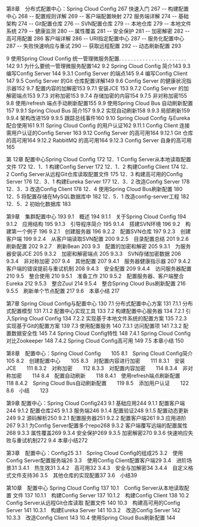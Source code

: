 第8章　分布式配置中心：Spring Cloud Config	267
快速入门	267
-- 构建配置中心	268
-- 配置规则详解	269
-- 客户端配置映射	272
服务端详解	274
-- 基础架构	274
-- Git配置仓库	276
-- SVN配置仓库	279
-- 本地仓库	279
-- 本地文件系统	279
-- 健康监测	280
-- 属性覆盖	281
-- 安全保护	281
-- 加密解密	282
-- 高可用配置	286
客户端详解	286
--  URI指定配置中心	287
-- 服务化配置中心	287
-- 失败快速响应与重试	290
-- 获取远程配置	292
-- 动态刷新配置	293

9 使用Spring Cloud Config 统一管理微服务配置. . . . . . . . . . . . . . . . . . . . . . . 142
9.1 为什么要统一管理微服务配置142
9.2 Spring Cloud Config 简介143
9.3 编写Config Server 144
9.3.1 Config Server 的端点145
9.4 编写Config Client 147
9.5 Config Server 的Git 仓库配置详解149
9.6 Config Server 的健康状况指示器152
9.7 配置内容的加解密153
9.7.1 安装JCE 153
9.7.2 Config Server 的加解密端点153
9.7.3 对称加密153
9.7.4 存储加密的内容154
9.7.5 非对称加密155
9.8 使用/refresh 端点手动刷新配置155
9.9 使用Spring Cloud Bus 自动刷新配置157
9.9.1 Spring Cloud Bus 简介157
9.9.2 实现自动刷新158
9.9.3 局部刷新159
9.9.4 架构改进159
9.9.5 跟踪总线事件160
9.10 Spring Cloud Config 与Eureka 配合使用161
9.11 Spring Cloud Config 的用户认证162
9.11.1 Config Client 连接需用户认证的Config Server 163
9.12 Config Server 的高可用164
9.12.1 Git 仓库的高可用164
9.12.2 RabbitMQ 的高可用164
9.12.3 Config Server 自身的高可用165



第 12章 配置中心Spring Cloud Config 172
12．1 Config Server从本地读取配置文件 172
12．1．1 构建Config Server 172
12．1．2 构建Config Client 174
12．2 Config Server从远程Git仓库读取配置文件 175
12．3 构建高可用的Config Server 176
12．3．1 构建Eureka Server 177
12．3．2 改造Config Server 178
12．3．3 改造Config Client 178
12．4 使用Spring Cloud Bus刷新配置 180
12．5 将配置存储在MySQL数据库中 182
12．5．1 改造config-server工程 182
12．5．2 初始化数据库 183



第9章　集群配置中心	193
9.1　概述	194
9.1.1　关于Spring Cloud Config	194
9.1.2　应用结构	195
9.1.3　引导程序简介	195
9.1.4　搭建SVN环境	196
9.2　构建第一个例子	196
9.2.1　创建服务器	196
9.2.2　配置SVN仓库	197
9.2.3　创建客户端	199
9.2.4　从客户端读取SVN配置	200
9.2.5　目录配置总结	201
9.2.6　刷新配置	202
9.2.7　刷新Bean	203
9.3　配置的加密和解密	205
9.3.1　为服务器安装JCE	205
9.3.2　加密和解密端点	205
9.3.3　SVN存储加密数据	206
9.3.4　非对称加密	207
9.4　其他配置	207
9.4.1　服务器健康指示器	207
9.4.2　客户端的错误提前与重试机制	208
9.4.3　安全配置	209
9.4.4　访问服务器配置	210
9.5　整合使用	210
9.5.1　准备工作	210
9.5.2　配置服务器、客户端整合Eureka	212
9.5.3　整合Zuul	214
9.5.4　整合Spring Cloud Bus刷新配置	216
9.5.5　刷新单个节点配置	217
9.6　本章小结	217

第7章 Spring Cloud Config与配置中心 130
7.1 分布式配置中心方案 131
7.1.1 分布式配置模型 131
7.1.2 配置中心实现工具 133
7.2 构建配置中心服务器 134
7.2.1 引入Spring Cloud Config 134
7.2.2 实现基于本地文件系统的配置方案 135
7.2.3 实现基于Git的配置方案 139
7.3 使用配置服务 140
7.3.1 访问配置项 141
7.3.2 配置数据安全性 145
7.4 Spring Cloud Config特性 148
7.4.1 Spring Cloud Config对比Zookeeper 148
7.4.2 Spring Cloud Config高可用 149
7.5 本章小结 150



第8章　配置中心：Spring Cloud Config　　105
8.1　Spring Cloud Config简介　　105
8.2　创建配置中心　　105
8.3　对配置内容进行加密　　111
8.3.1　安装JCE　　111
8.3.2　对称加密　　112
8.3.3　对配置内容加密　　114
8.3.4　非对称加密　　114
8.4　配置自动刷新　　118
8.4.1　使用refresh端点刷新配置　　118
8.4.2　Spring Cloud Bus自动刷新配置　　119
8.5　添加用户认证　　122
8.6　小结　　123



第9章 配置中心：Spring Cloud Config243
9.1 基础应用244
9.1.1 配置客户端244
9.1.2 配置仓库245
9.1.3 服务端246
9.1.4 配置验证248
9.1.5 配置动态更新249
9.2 源码解析250
9.2.1 配置服务器251
9.2.2 配置客户端261
9.3 应用进阶267
9.3.1 为Config Server配置多个repo268
9.3.2 客户端覆写远端的配置属性268
9.3.3 属性覆盖269
9.3.4 安全保护269
9.3.5 加密解密270
9.3.6 快速响应失败与重试机制272
9.4 本章小结272

第3章　配置中心：Config25
3.1　Spring Cloud Config的组成25
3.2　使用Config Server配置服务端26
3.3　使用Config Client配置客户端29
3.4　进阶场景31
3.4.1　热生效31
3.4.2　高可用32
3.4.3　安全与加解密34
3.4.4　自定义格式文件支持36
3.5　其他仓库的实现配置37
3.6　小结39

第10章　配置中心
Spring Cloud Config 137
10.1　Config Server从本地读取配置
文件 137
10.1.1　构建Config Server 137
10.1.2　构建Config Client 138
10.2　Config Server从远程Git仓库读取
配置文件 140
10.3　构建高可用的Config Server 141
10.3.1　构建Eureka Server 141
10.3.2　改造Config Server 142
10.3.3　改造Config Client 143
10.4 使用Spring Cloud Bus刷新配置 144